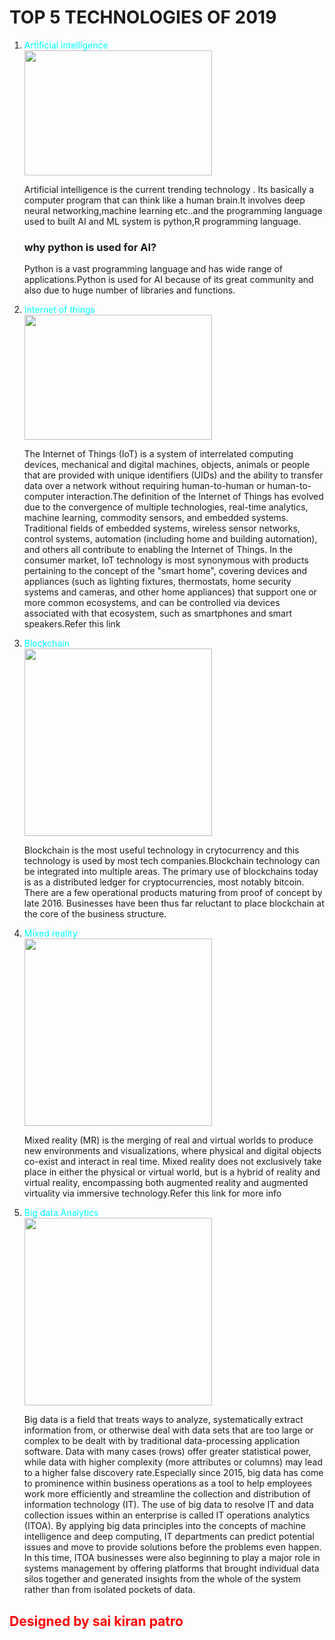 <html>

   <head>
    
   <link rel="stylesheet" href="style.css"/>
  
   </head>
    <body>
        <h1>
        TOP 5 TECHNOLOGIES OF 2019
        </h1>
    <ol>
        <li><a style="color: aqua">Artificial intelligence</a></li>
        <img src= "https://ichef.bbci.co.uk/news/912/cpsprodpb/14202/production/_108243428_gettyimages-871148930.jpg"width="300px"height="200px"/>
        <p> Artificial intelligence is the current trending technology . Its basically a computer program that can think like a human brain.It involves deep neural networking,machine learning etc..and the programming language used to built AI and ML system is python,R programming language.
        </p>
        <h3>
            why python is used for AI?
        </h3>
        <p>
           Python is a vast programming language and has wide range of applications.Python is used for AI because of its great community and also due to huge number of libraries and functions.
        </p>        
        <li>
        <a style="color:aqua">Internet of things</a></li>
       <img src="https://i.ytimg.com/vi/LlhmzVL5bm8/maxresdefault.jpg"width="300px"height="200px"/>
        <p>
        The Internet of Things (IoT) is a system of interrelated computing devices, mechanical and digital machines, objects, animals or people that are provided with unique identifiers (UIDs) and the ability to transfer data over a network without requiring human-to-human or human-to-computer interaction.The definition of the Internet of Things has evolved due to the convergence of multiple technologies, real-time analytics, machine learning, commodity sensors, and embedded systems. Traditional fields of embedded systems, wireless sensor networks, control systems, automation (including home and building automation), and others all contribute to enabling the Internet of Things. In the consumer market, IoT technology is most synonymous with products pertaining to the concept of the "smart home", covering devices and appliances (such as lighting fixtures, thermostats, home security systems and cameras, and other home appliances) that support one or more common ecosystems, and can be controlled via devices associated with that ecosystem, such as smartphones and smart speakers.Refer this link <a href="https://en.wikipedia.org/wiki/Internet_of_things" style="color:whitesmoke"target="_blank">clickhere</a>
        </p>
        <li>
        <a style="color:aqua">Blockchain</a></li>
        <img src="https://www.bbvaopenmind.com/wp-content/uploads/2016/10/BBVA-OpenMind-Joaquin-Isasa-La-tecnologi%CC%81a-blockchain-en-el-punto-de-mira-de-la-industria-financiera.jpg"width="300px"height="300px"/>
        <p>Blockchain is the most useful technology in crytocurrency and this technology is used by most tech companies.Blockchain technology can be integrated into multiple areas. The primary use of blockchains today is as a distributed ledger for cryptocurrencies, most notably bitcoin. There are a few operational products maturing from proof of concept by late 2016. Businesses have been thus far reluctant to place blockchain at the core of the business structure.</p>
        <li>
        <a style="color: aqua">Mixed reality</a>
        </li>
       <img src="https://www.lifewire.com/thmb/mxo4NAssZj1cB_v1T-ni8WYuEMs=/768x0/filters:no_upscale():max_bytes(150000):strip_icc()/what-is-mixed-reality-4588764-01-5c8165ce46e0fb0001336467.jpg" width="300px"height="300"/>
        <p>Mixed reality (MR) is the merging of real and virtual worlds to produce new environments and visualizations, where physical and digital objects co-exist and interact in real time. Mixed reality does not exclusively take place in either the physical or virtual world, but is a hybrid of reality and virtual reality, encompassing both augmented reality and augmented virtuality via immersive technology.Refer this link for more info<a href="https://en.wikipedia.org/wiki/Mixed_reality"style="color: white"target="_blank">click here.</a></p>
        <li><a style="color:aqua">Big data Analytics</a></li>
        <img src="https://bbvaopen4u.com/sites/default/files/styles/big-image/public/img/new/bigdata.jpg?itok=4fDrXHMs"width="300px"height="300px"/>
        <p>
        Big data is a field that treats ways to analyze, systematically extract information from, or otherwise deal with data sets that are too large or complex to be dealt with by traditional data-processing application software. Data with many cases (rows) offer greater statistical power, while data with higher complexity (more attributes or columns) may lead to a higher false discovery rate.Especially since 2015, big data has come to prominence within business operations as a tool to help employees work more efficiently and streamline the collection and distribution of information technology (IT). The use of big data to resolve IT and data collection issues within an enterprise is called IT operations analytics (ITOA). By applying big data principles into the concepts of machine intelligence and deep computing, IT departments can predict potential issues and move to provide solutions before the problems even happen. In this time, ITOA businesses were also beginning to play a major role in systems management by offering platforms that brought individual data silos together and generated insights from the whole of the system rather than from isolated pockets of data.       </p>
        
   </ol>
   <a style="color:red;"/><h2>Designed by sai kiran patro</h2> 
    
    
    
    
    
    
   </body>



</html>
